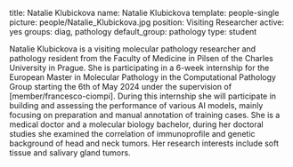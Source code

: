 title: Natalie Klubickova
name: Natalie Klubickova
template: people-single
picture: people/Natalie_Klubickova.jpg
position: Visiting Researcher
active: yes
groups: diag, pathology
default_group: pathology
type: student

Natalie Klubickova is a visiting molecular pathology researcher and pathology resident from the Faculty of Medicine in Pilsen of the Charles University in Prague. She is participating in a 6-week internship for the European Master in Molecular Pathology in the Computational Pathology Group starting the 6th of May 2024 under the supervision of [member/francesco-ciompi]. During this internship she will participate in building and assessing the performance of various AI models, mainly focusing on preparation and manual annotation of training cases. She is a medical doctor and a molecular biology bachelor, during her doctoral studies she examined the correlation of immunoprofile and genetic background of head and neck tumors. Her research interests include soft tissue and salivary gland tumors.

